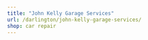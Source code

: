 ```yaml
---
title: "John Kelly Garage Services"
url: /darlington/john-kelly-garage-services/
shop: car repair
---
```

